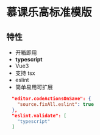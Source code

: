 # 慕课乐高标准模版

## 特性
* 开箱即用
* **typescript** 
* Vue3
* 支持 tsx
* eslint
* 简单易用可扩展


```json
  "editor.codeActionsOnSave": {
    "source.fixAll.eslint": true
  },
  "eslint.validate": [
    "typescript"
  ]
```